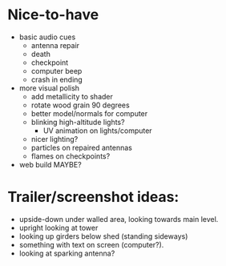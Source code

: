 # Nice-to-have
- basic audio cues
    - antenna repair
    - death
    - checkpoint
    - computer beep
    - crash in ending
- more visual polish
    - add metallicity to shader
    - rotate wood grain 90 degrees
    - better model/normals for computer
    - blinking high-altitude lights?
        - UV animation on lights/computer
    - nicer lighting?
    - particles on repaired antennas
    - flames on checkpoints?
- web build MAYBE?

# Trailer/screenshot ideas:
- upside-down under walled area, looking towards main level.
- upright looking at tower
- looking up girders below shed (standing sideways)
- something with text on screen (computer?). 
- looking at sparking antenna?
